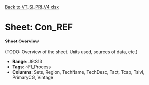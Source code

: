 [Back to VT_SI_PRI_V4.xlsx](README.md)

# Sheet: Con_REF

#### Sheet Overview

(TODO: Overview of the sheet. Units used, sources of data, etc.)

- **Range**: J9:S13
- **Tags**: ~FI_Process
- **Columns**: Sets, Region, TechName, TechDesc, Tact, Tcap, Tslvl, PrimaryCG, Vintage

